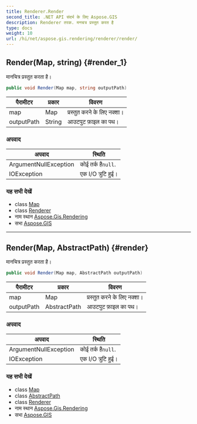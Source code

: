 ```yaml
---
title: Renderer.Render
second_title: .NET API संदर्भ के लिए Aspose.GIS
description: Renderer तरक. मनचत्र प्रस्तुत करत है
type: docs
weight: 10
url: /hi/net/aspose.gis.rendering/renderer/render/
---
```

## Render(Map, string) {#render_1}

मानचित्र प्रस्तुत करता है।

```csharp
public void Render(Map map, string outputPath)
```

| पैरामीटर | प्रकार | विवरण |
| --- | --- | --- |
| map | Map | प्रस्तुत करने के लिए नक्शा। |
| outputPath | String | आउटपुट फ़ाइल का पथ। |

### अपवाद

| अपवाद | स्थिति |
| --- | --- |
| ArgumentNullException | कोई तर्क है`null`. |
| IOException | एक I/O त्रुटि हुई। |

### यह सभी देखें

* class [Map](../../map/)
* class [Renderer](../)
* नाम स्थान [Aspose.Gis.Rendering](../../renderer/)
* सभा [Aspose.GIS](../../../)

---

## Render(Map, AbstractPath) {#render}

मानचित्र प्रस्तुत करता है।

```csharp
public void Render(Map map, AbstractPath outputPath)
```

| पैरामीटर | प्रकार | विवरण |
| --- | --- | --- |
| map | Map | प्रस्तुत करने के लिए नक्शा। |
| outputPath | AbstractPath | आउटपुट फ़ाइल का पथ। |

### अपवाद

| अपवाद | स्थिति |
| --- | --- |
| ArgumentNullException | कोई तर्क है`null`. |
| IOException | एक I/O त्रुटि हुई। |

### यह सभी देखें

* class [Map](../../map/)
* class [AbstractPath](../../../aspose.gis/abstractpath/)
* class [Renderer](../)
* नाम स्थान [Aspose.Gis.Rendering](../../renderer/)
* सभा [Aspose.GIS](../../../)


